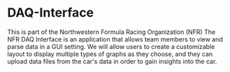 # DAQ-Interface
This is part of the Northwestern Formula Racing Organization (NFR)
The NFR DAQ Interface is an application that allows team members to view and parse data in a GUI setting. We will allow users to create a customizable layout to display multiple types of graphs as they choose, and they can upload data files from the car's data in order to gain insights into the car.
